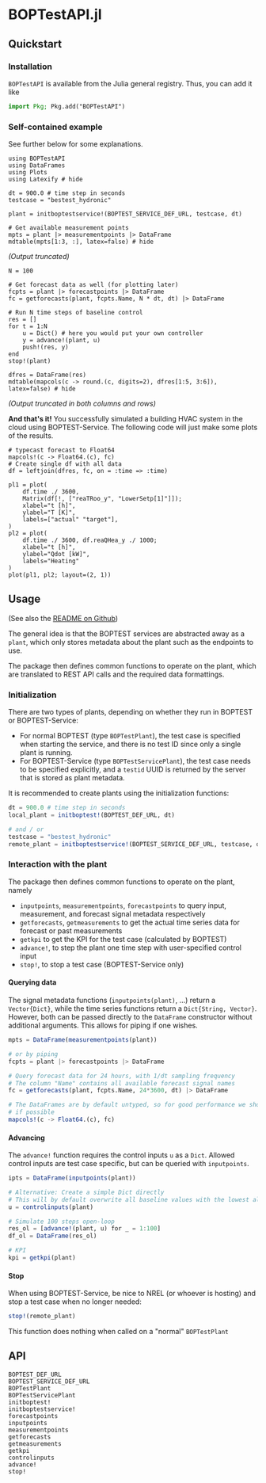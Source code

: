 # BOPTestAPI.jl

## Quickstart
### Installation
`BOPTestAPI` is available from the Julia general registry. Thus, you can add it like
```julia
import Pkg; Pkg.add("BOPTestAPI")
```

### Self-contained example
See further below for some explanations.

```@example 1
using BOPTestAPI
using DataFrames
using Plots
using Latexify # hide

dt = 900.0 # time step in seconds
testcase = "bestest_hydronic"

plant = initboptestservice!(BOPTEST_SERVICE_DEF_URL, testcase, dt)

# Get available measurement points
mpts = plant |> measurementpoints |> DataFrame
mdtable(mpts[1:3, :], latex=false) # hide
```
*(Output truncated)*

```@example 1
N = 100

# Get forecast data as well (for plotting later)
fcpts = plant |> forecastpoints |> DataFrame
fc = getforecasts(plant, fcpts.Name, N * dt, dt) |> DataFrame

# Run N time steps of baseline control
res = []
for t = 1:N
    u = Dict() # here you would put your own controller
    y = advance!(plant, u)
    push!(res, y)
end
stop!(plant)

dfres = DataFrame(res)
mdtable(mapcols(c -> round.(c, digits=2), dfres[1:5, 3:6]), latex=false) # hide
```
*(Output truncated in both columns and rows)*

**And that's it!** You successfully simulated a building HVAC system in the cloud using 
BOPTEST-Service. The following code will just make some plots of the results.
```@example 1
# typecast forecast to Float64
mapcols!(c -> Float64.(c), fc)
# Create single df with all data
df = leftjoin(dfres, fc, on = :time => :time)

pl1 = plot(
    df.time ./ 3600,
    Matrix(df[!, ["reaTRoo_y", "LowerSetp[1]"]]);
    xlabel="t [h]",
    ylabel="T [K]",
    labels=["actual" "target"],
)
pl2 = plot(
    df.time ./ 3600, df.reaQHea_y ./ 1000;
    xlabel="t [h]",
    ylabel="Qdot [kW]",
    labels="Heating"
)
plot(pl1, pl2; layout=(2, 1))
```

## Usage
(See also the [README on Github](https://github.com/terion-io/BOPTestAPI.jl))

The general idea is that the BOPTEST services are abstracted away as a `plant`, which only stores metadata about the plant such as the endpoints to use.

The package then defines common functions to operate on the plant, which are translated to REST API calls and the required data formattings.

### Initialization
There are two types of plants, depending on whether they run in BOPTEST or BOPTEST-Service:
* For normal BOPTEST (type `BOPTestPlant`), the test case is specified when starting the service, and there is no test ID since only a single plant is running.
* For BOPTEST-Service (type `BOPTestServicePlant`), the test case needs to be specified explicitly, and a `testid` UUID is returned by the server that is stored as plant metadata.

It is recommended to create plants using the initialization functions:

```julia
dt = 900.0 # time step in seconds
local_plant = initboptest!(BOPTEST_DEF_URL, dt)

# and / or
testcase = "bestest_hydronic"
remote_plant = initboptestservice!(BOPTEST_SERVICE_DEF_URL, testcase, dt)
```

### Interaction with the plant
The package then defines common functions to operate on the plant, namely
* `inputpoints`, `measurementpoints`, `forecastpoints` to query input, measurement, and forecast signal metadata respectively
* `getforecasts`, `getmeasurements` to get the actual time series data for forecast or past measurements
* `getkpi` to get the KPI for the test case (calculated by BOPTEST)
* `advance!`, to step the plant one time step with user-specified control input
* `stop!`, to stop a test case (BOPTEST-Service only)

#### Querying data
The signal metadata functions (`inputpoints(plant)`, ...) return a `Vector{Dict}`, while the time series functions return a `Dict{String, Vector}`. However, both can be passed 
directly to the `DataFrame` constructor without additional arguments. This allows for piping if one wishes.

```julia
mpts = DataFrame(measurementpoints(plant))

# or by piping
fcpts = plant |> forecastpoints |> DataFrame

# Query forecast data for 24 hours, with 1/dt sampling frequency
# The column "Name" contains all available forecast signal names
fc = getforecasts(plant, fcpts.Name, 24*3600, dt) |> DataFrame

# The DataFrames are by default untyped, so for good performance we should convert
# if possible
mapcols!(c -> Float64.(c), fc)
```

#### Advancing
The `advance!` function requires the control inputs `u` as a `Dict`. Allowed control inputs are test case specific, but can be queried with `inputpoints`.

```julia
ipts = DataFrame(inputpoints(plant))

# Alternative: Create a simple Dict directly
# This will by default overwrite all baseline values with the lowest allowed value
u = controlinputs(plant)

# Simulate 100 steps open-loop
res_ol = [advance!(plant, u) for _ = 1:100]
df_ol = DataFrame(res_ol)

# KPI
kpi = getkpi(plant)
```

#### Stop
When using BOPTEST-Service, be nice to NREL (or whoever is hosting) and stop a test case when no longer needed:

```julia
stop!(remote_plant)
```

This function does nothing when called on a "normal" `BOPTestPlant`


## API
```@docs
BOPTEST_DEF_URL
BOPTEST_SERVICE_DEF_URL
BOPTestPlant
BOPTestServicePlant
initboptest!
initboptestservice!
forecastpoints
inputpoints
measurementpoints
getforecasts
getmeasurements
getkpi
controlinputs
advance!
stop!
```
